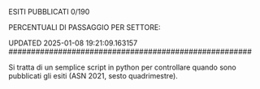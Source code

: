 ESITI PUBBLICATI 0/190 

PERCENTUALI DI PASSAGGIO PER SETTORE:

UPDATED 2025-01-08 19:21:09.163157
###################################################### 

Si tratta di un semplice script in python per controllare quando sono pubblicati gli esiti (ASN 2021, sesto quadrimestre).

